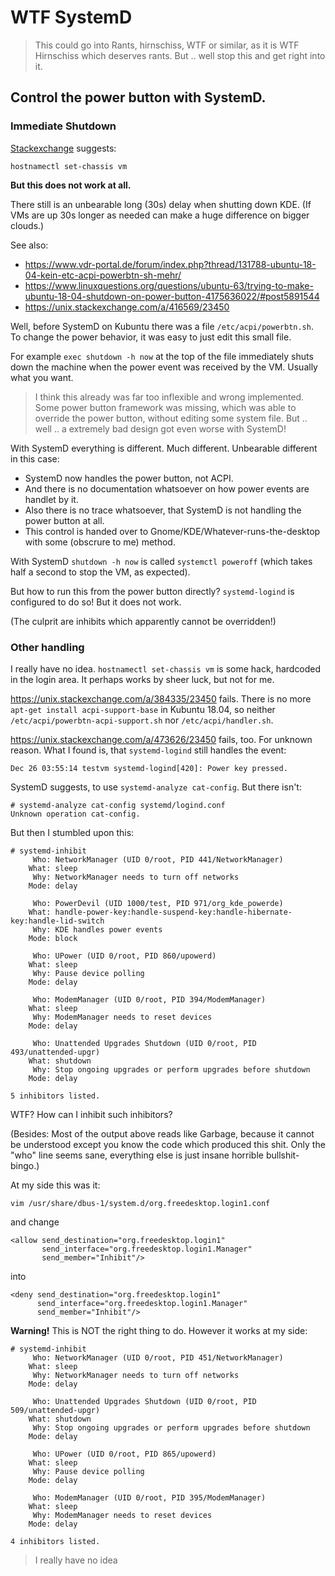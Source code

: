 # WTF SystemD

> This could go into Rants, hirnschiss, WTF or similar, as it is WTF Hirnschiss which deserves rants.
> But .. well stop this and get right into it.

## Control the power button with SystemD.

### Immediate Shutdown

[Stackexchange](https://unix.stackexchange.com/a/416569/23450) suggests:

    hostnamectl set-chassis vm
    
**But this does not work at all.**

There still is an unbearable long (30s) delay when shutting down KDE.
(If VMs are up 30s longer as needed can make a huge difference on bigger clouds.)

See also:
- https://www.vdr-portal.de/forum/index.php?thread/131788-ubuntu-18-04-kein-etc-acpi-powerbtn-sh-mehr/
- https://www.linuxquestions.org/questions/ubuntu-63/trying-to-make-ubuntu-18-04-shutdown-on-power-button-4175636022/#post5891544
- https://unix.stackexchange.com/a/416569/23450

Well, before SystemD on Kubuntu there was a file `/etc/acpi/powerbtn.sh`.
To change the power behavior, it was easy to just edit this small file.

For example `exec shutdown -h now` at the top of the file immediately shuts down the machine
when the power event was received by the VM.  Usually what you want.

> I think this already was far too inflexible and wrong implemented.
> Some power button framework was missing, which was able to override the power button,
> without editing some system file.  But .. well .. a extremely bad design got even worse with SystemD!

With SystemD everything is different.  Much different.  Unbearable different in this case:

- SystemD now handles the power button, not ACPI.
- And there is no documentation whatsoever on how power events are handlet by it.
- Also there is no trace whatsoever, that SystemD is not handling the power button at all.
- This control is handed over to Gnome/KDE/Whatever-runs-the-desktop with some (obscrure to me) method.

With SystemD `shutdown -h now` is called `systemctl poweroff` (which takes half a second to stop the VM, as expected).

But how to run this from the power button directly?  `systemd-logind` is configured to do so!  But it does not work.

(The culprit are inhibits which apparently cannot be overridden!)

### Other handling

I really have no idea.  `hostnamectl set-chassis vm` is some hack, hardcoded in the login area.
It perhaps works by sheer luck, but not for me.

https://unix.stackexchange.com/a/384335/23450 fails.  There is no more `apt-get install acpi-support-base` in Kubuntu 18.04,
so neither `/etc/acpi/powerbtn-acpi-support.sh` nor `/etc/acpi/handler.sh`.

https://unix.stackexchange.com/a/473626/23450 fails, too.  For unknown reason.  What I found is,
that `systemd-logind` still handles the event:

`Dec 26 03:55:14 testvm systemd-logind[420]: Power key pressed.`

SystemD suggests, to use `systemd-analyze cat-config`.  But there isn't:
```
# systemd-analyze cat-config systemd/logind.conf
Unknown operation cat-config.
```

But then I stumbled upon this:

```
# systemd-inhibit
     Who: NetworkManager (UID 0/root, PID 441/NetworkManager)
    What: sleep
     Why: NetworkManager needs to turn off networks
    Mode: delay

     Who: PowerDevil (UID 1000/test, PID 971/org_kde_powerde)
    What: handle-power-key:handle-suspend-key:handle-hibernate-key:handle-lid-switch
     Why: KDE handles power events
    Mode: block

     Who: UPower (UID 0/root, PID 860/upowerd)
    What: sleep
     Why: Pause device polling
    Mode: delay

     Who: ModemManager (UID 0/root, PID 394/ModemManager)
    What: sleep
     Why: ModemManager needs to reset devices
    Mode: delay

     Who: Unattended Upgrades Shutdown (UID 0/root, PID 493/unattended-upgr)
    What: shutdown
     Why: Stop ongoing upgrades or perform upgrades before shutdown
    Mode: delay

5 inhibitors listed.
```

WTF?  How can I inhibit such inhibitors?

(Besides: Most of the output above reads like Garbage, because it cannot be understood except you know the code
which produced this shit.  Only the "who" line seems sane, everything else is just insane horrible bullshit-bingo.)

At my side this was it:

```
vim /usr/share/dbus-1/system.d/org.freedesktop.login1.conf
```
and change
```
<allow send_destination="org.freedesktop.login1"
       send_interface="org.freedesktop.login1.Manager"
       send_member="Inhibit"/>
```
into
```
<deny send_destination="org.freedesktop.login1"
      send_interface="org.freedesktop.login1.Manager"
      send_member="Inhibit"/>
```

**Warning!** This is NOT the right thing to do.  However it works at my side:

```
# systemd-inhibit                                                                                                   
     Who: NetworkManager (UID 0/root, PID 451/NetworkManager)
    What: sleep
     Why: NetworkManager needs to turn off networks
    Mode: delay

     Who: Unattended Upgrades Shutdown (UID 0/root, PID 509/unattended-upgr)
    What: shutdown
     Why: Stop ongoing upgrades or perform upgrades before shutdown
    Mode: delay

     Who: UPower (UID 0/root, PID 865/upowerd)
    What: sleep
     Why: Pause device polling
    Mode: delay

     Who: ModemManager (UID 0/root, PID 395/ModemManager)
    What: sleep
     Why: ModemManager needs to reset devices
    Mode: delay

4 inhibitors listed.
```

> I really have no idea
